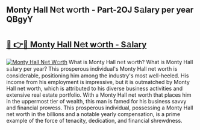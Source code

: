 ## Monty Hall N𝚎t w𝚘rth - Part-2OJ S𝚊lary per year QBgyY

# <h2><a href="http://gc47q3.nevu.top/?p=Monty+Hall">🔗 👉🔴 Monty Hall N𝚎t w𝚘rth - S𝚊lary</a></h2>

[![Monty Hall N𝚎t W𝚘rth](https://i.imgur.com/Oavwk0R.jpeg)](http://gc47q3.nevu.top/?p=Monty+Hall)
What is Monty Hall n𝚎t w𝚘rth? What is Monty Hall s𝚊lary per year?
This prosperous individual's Monty Hall net worth is considerable, positioning him among the industry's most well-heeled. His income from his employment is impressive, but it is outmatched by Monty Hall net worth, which is attributed to his diverse business activities and extensive real estate portfolio. With a Monty Hall net worth that places him in the uppermost tier of wealth, this man is famed for his business savvy and financial prowess. This prosperous individual, possessing a Monty Hall net worth in the billions and a notable yearly compensation, is a prime example of the force of tenacity, dedication, and financial shrewdness.
